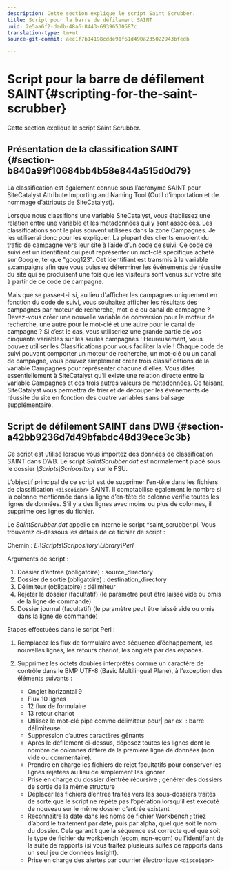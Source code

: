 ```yaml
---
description: Cette section explique le script Saint Scrubber.
title: Script pour la barre de défilement SAINT
uuid: 2e5aa6f2-dadb-48a6-8443-69396530587c
translation-type: tm+mt
source-git-commit: aec1f7b14198cdde91f61d490a235022943bfedb

---
```



# Script pour la barre de défilement SAINT{#scripting-for-the-saint-scrubber}

Cette section explique le script Saint Scrubber.

## Présentation de la classification SAINT {#section-b840a99f10684bb4b58e844a515d0d79}

La classification est également connue sous l’acronyme SAINT pour SiteCatalyst Attribute Importing and Naming Tool (Outil d’importation et de nommage d’attributs de SiteCatalyst).

Lorsque nous classifions une variable SiteCatalyst, vous établissez une relation entre une variable et les métadonnées qui y sont associées. Les classifications sont le plus souvent utilisées dans la zone Campagnes. Je les utiliserai donc pour les expliquer. La plupart des clients envoient du trafic de campagne vers leur site à l’aide d’un code de suivi. Ce code de suivi est un identifiant qui peut représenter un mot-clé spécifique acheté sur Google, tel que &quot;goog123&quot;. Cet identifiant est transmis à la variable s.campaigns afin que vous puissiez déterminer les événements de réussite du site qui se produisent une fois que les visiteurs sont venus sur votre site à partir de ce code de campagne.

Mais que se passe-t-il si, au lieu d&#39;afficher les campagnes uniquement en fonction du code de suivi, vous souhaitez afficher les résultats des campagnes par moteur de recherche, mot-clé ou canal de campagne ? Devez-vous créer une nouvelle variable de conversion pour le moteur de recherche, une autre pour le mot-clé et une autre pour le canal de campagne ? Si c’est le cas, vous utiliseriez une grande partie de vos cinquante variables sur les seules campagnes ! Heureusement, vous pouvez utiliser les Classifications pour vous faciliter la vie ! Chaque code de suivi pouvant comporter un moteur de recherche, un mot-clé ou un canal de campagne, vous pouvez simplement créer trois classifications de la variable Campagnes pour représenter chacune d&#39;elles. Vous dites essentiellement à SiteCatalyst qu’il existe une relation directe entre la variable Campagnes et ces trois autres valeurs de métadonnées. Ce faisant, SiteCatalyst vous permettra de trier et de découper les événements de réussite du site en fonction des quatre variables sans balisage supplémentaire.

## Script de défilement SAINT dans DWB {#section-a42bb9236d7d49bfabdc48d39ece3c3b}

Ce script est utilisé lorsque vous importez des données de classification SAINT dans DWB. Le script *SaintScrubber.dat* est normalement placé sous le dossier *\Scripts\Scripository* sur le FSU.

L’objectif principal de ce script est de supprimer l’en-tête dans les fichiers de classification `<discoiqbr>` SAINT. Il comptabilise également le nombre si la colonne mentionnée dans la ligne d’en-tête de colonne vérifie toutes les lignes de données. S’il y a des lignes avec moins ou plus de colonnes, il supprime ces lignes du fichier.

Le *SaintScrubber.dat* appelle en interne le script *saint_scrubber.pl. Vous trouverez ci-dessous les détails de ce fichier de script :

Chemin : *E:\Scripts\Scripository\Library\Perl*

Arguments de script :

1. Dossier d’entrée (obligatoire) : source_directory
1. Dossier de sortie (obligatoire) : destination_directory
1. Délimiteur (obligatoire) : délimiteur
1. Rejeter le dossier (facultatif) (le paramètre peut être laissé vide ou omis de la ligne de commande)
1. Dossier journal (facultatif) (le paramètre peut être laissé vide ou omis dans la ligne de commande)

Etapes effectuées dans le script Perl :

1. Remplacez les flux de formulaire avec séquence d’échappement, les nouvelles lignes, les retours chariot, les onglets par des espaces.
1. Supprimez les octets doubles interprétés comme un caractère de contrôle dans le BMP UTF-8 (Basic Multilingual Plane), à l’exception des éléments suivants :

   * Onglet horizontal 9
   * Flux 10 lignes
   * 12 flux de formulaire
   * 13 retour chariot
   * Utilisez le mot-clé pipe comme délimiteur pour| par ex. : barre délimiteuse
   * Suppression d’autres caractères gênants
   * Après le défilement ci-dessus, déposez toutes les lignes dont le nombre de colonnes diffère de la première ligne de données (non vide ou commentaire).
   * Prendre en charge les fichiers de rejet facultatifs pour conserver les lignes rejetées au lieu de simplement les ignorer
   * Prise en charge du dossier d’entrée récursive ; générer des dossiers de sortie de la même structure
   * Déplacer les fichiers d’entrée traités vers les sous-dossiers traités de sorte que le script ne répète pas l’opération lorsqu’il est exécuté de nouveau sur le même dossier d’entrée existant
   * Reconnaître la date dans les noms de fichier Workbench ; triez d’abord le traitement par date, puis par alpha, quel que soit le nom du dossier. Cela garantit que la séquence est correcte quel que soit le type de fichier du workbench (ecom, non-ecom) ou l’identifiant de la suite de rapports (si vous traitez plusieurs suites de rapports dans un seul jeu de données Insight).
   * Prise en charge des alertes par courrier électronique `<discoiqbr>`

